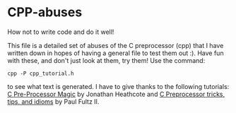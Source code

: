 # CPP-abuses
How not to write code and do it well!

This file is a detailed set of abuses of the C preprocessor (cpp) that I have written down in hopes of having a general file to test them out :). Have fun with these, and don't just look at them, try them! Use the command:

```
cpp -P cpp_tutorial.h
```

to see what text is generated. I have to give thanks to the following tutorials: [C Pre-Processor Magic](http://jhnet.co.uk/articles/cpp_magic) by Jonathan Heathcote and [C Preprocessor tricks, tips, and idioms](https://github.com/pfultz2/Cloak/wiki/C-Preprocessor-tricks,-tips,-and-idioms) by Paul Fultz II.
